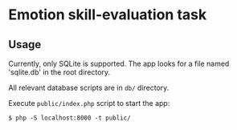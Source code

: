 # Emotion skill-evaluation task

## Usage

Currently, only SQLite is supported. The app looks for a file named 'sqlite.db' in the root directory.

All relevant database scripts are in `db/` directory.

Execute `public/index.php` script to start the app:
```
$ php -S localhost:8000 -t public/
```
